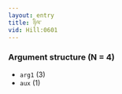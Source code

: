 ```yaml
---
layout: entry
title: ཉིལ་
vid: Hill:0601
---
```

### Argument structure (N = 4)
* `arg1` (3)
* `aux` (1)
